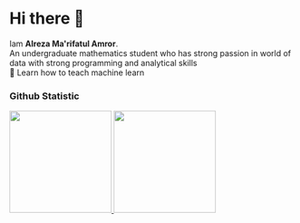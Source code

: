 <!--
**AlrezaAmror/AlrezaAmror** is a ✨ _special_ ✨ repository because its `README.md` (this file) appears on your GitHub profile.

Here are some ideas to get you started:

- 🔭 I’m currently working on ...
- 🌱 I’m currently learning ...
- 👯 I’m looking to collaborate on ...
- 🤔 I’m looking for help with ...
- 💬 Ask me about ...
- 📫 How to reach me: ...
- 😄 Pronouns: ...
- ⚡ Fun fact: ...
-->

# Hi there 👋
 
Iam **Alreza Ma\'rifatul Amror**.<br>
An undergraduate mathematics student who has strong passion in world of data with strong programming and analytical skills<br>
🌱 Learn how to teach machine learn

### Github Statistic
<p align="left">
<a href="https://github.com/AlrezaAmror">
  <img height="180em" src="https://github-readme-stats-eight-theta.vercel.app/api?username=AlrezaAmror&show_icons=true&theme=algolia&include_all_commits=true&count_private=true"/>
  <img height="180em" src="https://github-readme-stats-eight-theta.vercel.app/api/top-langs/?username=AlrezaAmror&layout=compact&layout=compact&theme=algolia"/>
</a>
</p>
